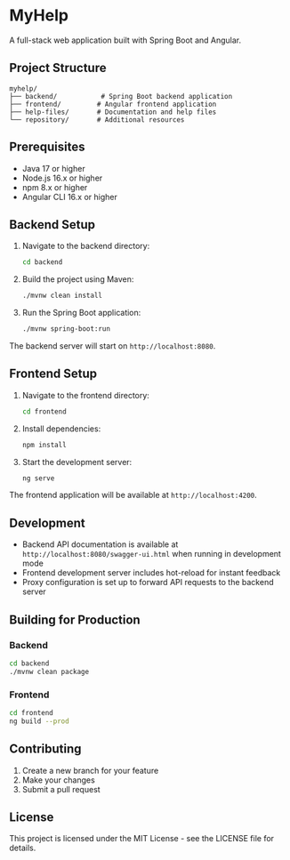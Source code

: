 # MyHelp

A full-stack web application built with Spring Boot and Angular.

## Project Structure

```
myhelp/
├── backend/           # Spring Boot backend application
├── frontend/         # Angular frontend application
├── help-files/       # Documentation and help files
└── repository/       # Additional resources
```

## Prerequisites

- Java 17 or higher
- Node.js 16.x or higher
- npm 8.x or higher
- Angular CLI 16.x or higher

## Backend Setup

1. Navigate to the backend directory:
   ```bash
   cd backend
   ```

2. Build the project using Maven:
   ```bash
   ./mvnw clean install
   ```

3. Run the Spring Boot application:
   ```bash
   ./mvnw spring-boot:run
   ```

The backend server will start on `http://localhost:8080`.

## Frontend Setup

1. Navigate to the frontend directory:
   ```bash
   cd frontend
   ```

2. Install dependencies:
   ```bash
   npm install
   ```

3. Start the development server:
   ```bash
   ng serve
   ```

The frontend application will be available at `http://localhost:4200`.

## Development

- Backend API documentation is available at `http://localhost:8080/swagger-ui.html` when running in development mode
- Frontend development server includes hot-reload for instant feedback
- Proxy configuration is set up to forward API requests to the backend server

## Building for Production

### Backend
```bash
cd backend
./mvnw clean package
```

### Frontend
```bash
cd frontend
ng build --prod
```

## Contributing

1. Create a new branch for your feature
2. Make your changes
3. Submit a pull request

## License

This project is licensed under the MIT License - see the LICENSE file for details. 

